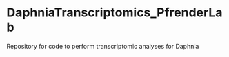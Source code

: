 # DaphniaTranscriptomics_PfrenderLab
Repository for code to perform transcriptomic analyses for Daphnia
